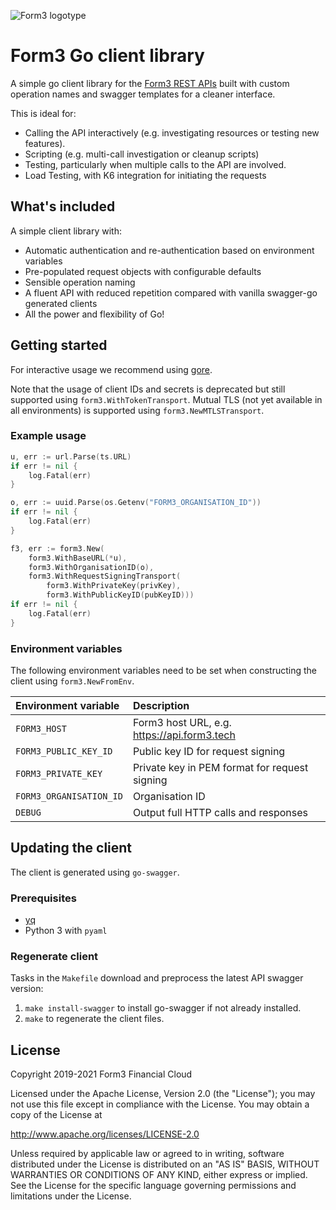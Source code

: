 ![Form3 logotype](form3.png)

# Form3 Go client library

A simple go client library for the [Form3 REST APIs](https://api-docs.form3.tech/api.html) built with custom operation names and swagger templates for a cleaner interface.

This is ideal for:

- Calling the API interactively (e.g. investigating resources or testing new features).
- Scripting (e.g. multi-call investigation or cleanup scripts)
- Testing, particularly when multiple calls to the API are involved.
- Load Testing, with K6 integration for initiating the requests

## What's included

A simple client library with:

- Automatic authentication and re-authentication based on environment variables
- Pre-populated request objects with configurable defaults
- Sensible operation naming
- A fluent API with reduced repetition compared with vanilla swagger-go generated clients
- All the power and flexibility of Go!

## Getting started

For interactive usage we recommend using [gore](https://github.com/motemen/gore).

Note that the usage of client IDs and secrets is deprecated but still supported using `form3.WithTokenTransport`.
Mutual TLS (not yet available in all environments) is supported using `form3.NewMTLSTransport`.

### Example usage

```go
u, err := url.Parse(ts.URL)
if err != nil {
    log.Fatal(err)
}

o, err := uuid.Parse(os.Getenv("FORM3_ORGANISATION_ID"))
if err != nil {
    log.Fatal(err)
}

f3, err := form3.New(
    form3.WithBaseURL(*u),
    form3.WithOrganisationID(o),
    form3.WithRequestSigningTransport(
        form3.WithPrivateKey(privKey),
        form3.WithPublicKeyID(pubKeyID)))
if err != nil {
    log.Fatal(err)
}
```


### Environment variables

The following environment variables need to be set when constructing the client
using `form3.NewFromEnv`.

| Environment variable   | Description                                   |
|:-----------------------|:----------------------------------------------|
| `FORM3_HOST`           | Form3 host URL, e.g. https://api.form3.tech   |
| `FORM3_PUBLIC_KEY_ID`  | Public key ID for request signing             |
| `FORM3_PRIVATE_KEY`    | Private key in PEM format for request signing |
| `FORM3_ORGANISATION_ID`| Organisation ID                               |
| `DEBUG`                | Output full HTTP calls and responses          |

## Updating the client

The client is generated using `go-swagger`.

### Prerequisites

* [yq](https://github.com/mikefarah/yq#install)
* Python 3 with `pyaml`

### Regenerate client

Tasks in the `Makefile` download and preprocess the latest API swagger version:

1. `make install-swagger` to install go-swagger if not already installed.
1. `make` to regenerate the client files.

## License

Copyright 2019-2021 Form3 Financial Cloud

Licensed under the Apache License, Version 2.0 (the "License"); you may not use this file except in compliance with the License.
You may obtain a copy of the License at

http://www.apache.org/licenses/LICENSE-2.0

Unless required by applicable law or agreed to in writing, software distributed under the License is distributed on an "AS IS" BASIS, WITHOUT WARRANTIES OR CONDITIONS OF ANY KIND, either express or implied. See the License for the specific language governing permissions and limitations under the License.
